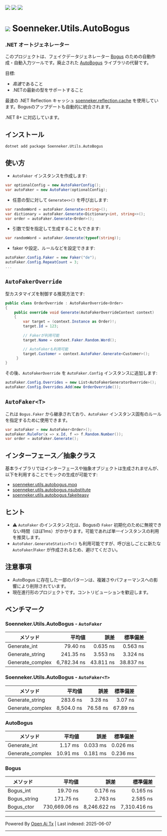 [![](https://img.shields.io/nuget/v/soenneker.utils.autobogus.svg?style=for-the-badge)](https://www.nuget.org/packages/soenneker.utils.autobogus/)
[![](https://img.shields.io/github/actions/workflow/status/soenneker/soenneker.utils.autobogus/publish-package.yml?style=for-the-badge)](https://github.com/soenneker/soenneker.utils.autobogus/actions/workflows/publish-package.yml)
[![](https://img.shields.io/nuget/dt/soenneker.utils.autobogus.svg?style=for-the-badge)](https://www.nuget.org/packages/soenneker.utils.autobogus/)

# ![](https://user-images.githubusercontent.com/4441470/224455560-91ed3ee7-f510-4041-a8d2-3fc093025112.png) Soenneker.Utils.AutoBogus
### .NET オートジェネレーター

このプロジェクトは、フェイクデータジェネレーター [Bogus](https://github.com/bchavez/Bogus) のための自動作成・自動入力ツールです。廃止された [AutoBogus](https://github.com/nickdodd79/AutoBogus) ライブラリの代替です。

目標:
- *高速*であること
- .NETの最新の型をサポートすること

最速の .NET Reflection キャッシュ [soenneker.reflection.cache](https://github.com/soenneker/soenneker.reflection.cache) を使用しています。Bogusのアップデートも自動的に統合されます。

.NET 8+ に対応しています。

## インストール

```
dotnet add package Soenneker.Utils.AutoBogus
```

## 使い方

- `AutoFaker` インスタンスを作成します:
```csharp
var optionalConfig = new AutoFakerConfig();
var autoFaker = new AutoFaker(optionalConfig);
```

- 任意の型に対して `Generate<>()` を呼び出します:

```csharp
var randomWord = autoFaker.Generate<string>();
var dictionary = autoFaker.Generate<Dictionary<int, string>>();
var order = autoFaker.Generate<Order>();
```

- 引数で型を指定して生成することもできます:

```csharp
var randomWord = autoFaker.Generate(typeof(string));
```

- faker や設定、ルールなどを設定できます:

```csharp
autoFaker.Config.Faker = new Faker("de");
autoFaker.Config.RepeatCount = 3;
...
```

## `AutoFakerOverride`

型カスタマイズを制御する推奨方法です:

```csharp
public class OrderOverride : AutoFakerOverride<Order>
{
    public override void Generate(AutoFakerOverrideContext context)
    {
        var target = (context.Instance as Order)!;
        target.Id = 123;
        
        // Fakerが利用可能
        target.Name = context.Faker.Random.Word();

        // AutoFakerも利用可能
        target.Customer = context.AutoFaker.Generate<Customer>();
     }
}
```

その後、`AutoFakerOverride` を `AutoFaker.Config` インスタンスに追加します:

```csharp
autoFaker.Config.Overrides = new List<AutoFakerGeneratorOverride>();
autoFaker.Config.Overrides.Add(new OrderOverride());
```

## `AutoFaker<T>`

これは `Bogus.Faker` から継承されており、`AutoFaker` インスタンス固有のルールを指定するために使用できます。

```csharp
var autoFaker = new AutoFaker<Order>();
autoFaker.RuleFor(x => x.Id, f => f.Random.Number());
var order = autoFaker.Generate();
```

## インターフェース／抽象クラス

基本ライブラリではインターフェースや抽象オブジェクトは生成されませんが、以下を利用することでモックの生成が可能です:

- [soenneker.utils.autobogus.moq](https://github.com/soenneker/soenneker.utils.autobogus.moq)
- [soenneker.utils.autobogus.nsubstitute](https://github.com/soenneker/soenneker.utils.autobogus.nsubstitute)
- [soenneker.utils.autobogus.fakeiteasy](https://github.com/soenneker/soenneker.utils.autobogus.fakeiteasy)

## ヒント
- ⚠️ `AutoFaker` のインスタンス化は、Bogusの `Faker` 初期化のために無視できない時間（ほぼ1ms）がかかります。可能であれば単一インスタンスの利用を推奨します。
- `AutoFaker.GenerateStatic<T>()` も利用可能ですが、呼び出しごとに新たな `AutoFaker`/`Faker` が作成されるため、避けてください。

## 注意事項
- AutoBogus に存在した一部のパターンは、複雑さやパフォーマンスへの影響により削除されています。
- 現在進行形のプロジェクトです。コントリビューションを歓迎します。

## ベンチマーク

### Soenneker.Utils.AutoBogus - `AutoFaker`

| メソッド           | 平均値         | 誤差      | 標準偏差     |
|-------------------|---------------:|----------:|-------------:|
| Generate_int      |    79.40 ns    |  0.635 ns |   0.563 ns   |
| Generate_string   |   241.35 ns    |  3.553 ns |   3.324 ns   |
| Generate_complex  | 6,782.34 ns    | 43.811 ns |  38.837 ns   |

### Soenneker.Utils.AutoBogus - `AutoFaker<T>`

| メソッド           | 平均値      | 誤差     | 標準偏差   |
|-------------------|------------:|---------:|-----------:|
| Generate_string   |   283.6 ns  |  3.28 ns |   3.07 ns  |
| Generate_complex  | 8,504.0 ns  | 76.58 ns |  67.89 ns  |

### AutoBogus

| メソッド           | 平均値     | 誤差     | 標準偏差   |
|-------------------|-----------:|---------:|-----------:|
| Generate_int      |   1.17 ms  | 0.033 ms |  0.026 ms  |
| Generate_complex  |  10.91 ms  | 0.181 ms |  0.236 ms  |

### Bogus

| メソッド         | 平均値          | 誤差         | 標準偏差       |
|------------------|----------------:|-------------:|---------------:|
| Bogus_int        |      19.70 ns   |    0.176 ns  |    0.165 ns    |
| Bogus_string     |     171.75 ns   |    2.763 ns  |    2.585 ns    |
| Bogus_ctor       | 730,669.06 ns   | 8,246.622 ns | 7,310.416 ns   |


---

Powered By [Open Ai Tx](https://github.com/OpenAiTx/OpenAiTx) | Last indexed: 2025-06-07

---